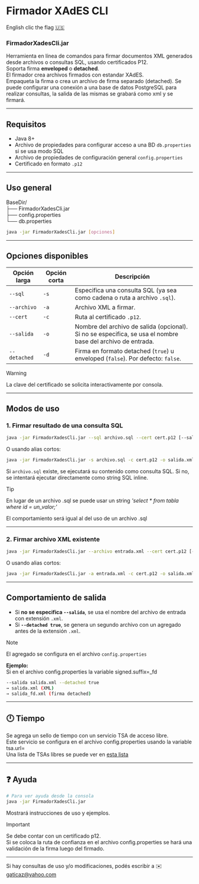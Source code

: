 # Firmador XAdES CLI
English clic the flag [:us:](README.EN.md)
### FirmadorXadesCli.jar

Herramienta en línea de comandos para firmar documentos XML generados desde archivos o consultas SQL, usando certificados P12.  
Soporta firma **enveloped** o **detached**.  
El firmador crea archivos firmados con estandar XAdES.  
Empaqueta la firma o crea un archivo de firma separado (detached).
Se puede configurar una conexión a una base de datos PostgreSQL para realizar consultas, la salida de las mismas se grabará como xml y se firmará.

---

## Requisitos

- Java 8+
- Archivo de propiedades para configurar acceso a una BD `db.properties` si se usa modo SQL
- Archivo de propiedades de configuración general `config.properties`
- Certificado en formato `.p12`

---

## Uso general

BaseDir/  
├── FirmadorXadesCli.jar  
├── config.properties  
└── db.properties  


```bash
java -jar FirmadorXadesCli.jar [opciones]
```

---

## Opciones disponibles

| Opción larga       | Opción corta | Descripción |
|--------------------|--------------|-------------|
| `--sql`	     | `-s`         | Especifica una consulta SQL (ya sea como cadena o ruta a archivo `.sql`). |
| `--archivo`        | `-a`         | Archivo XML a firmar. |
| `--cert`           | `-c`         | Ruta al certificado `.p12`. |
| `--salida`         | `-o`         | Nombre del archivo de salida (opcional). Si no se especifica, se usa el nombre base del archivo de entrada. |
| `--detached`       | `-d`         | Firma en formato detached (`true`) u enveloped (`false`). Por defecto: `false`. |

> [!WARNING]
> La clave del certificado se solicita interactivamente por consola.

---

## Modos de uso

### 1. Firmar resultado de una consulta SQL

```bash
java -jar FirmadorXadesCli.jar --sql archivo.sql --cert cert.p12 [--salida salida.xml] [--detached true|false]
```

O usando alias cortos:
```bash
java -jar FirmadorXadesCli.jar -s archivo.sql -c cert.p12 -o salida.xml -d true
```

Si `archivo.sql` existe, se ejecutará su contenido como consulta SQL. 
Si no, se intentará ejecutar directamente como string SQL inline.

> [!TIP]
> En lugar de un archivo .sql se puede usar un string _'select * from tabla where id = un_valor;'_
> 
> El comportamiento será igual al del uso de un archivo .sql

---

### 2. Firmar archivo XML existente

```bash
java -jar FirmadorXadesCli.jar --archivo entrada.xml --cert cert.p12 [--salida salida.xml] [--detached true|false]
```

O usando alias cortos:
```bash
java -jar FirmadorXadesCli.jar -a entrada.xml -c cert.p12 -o salida.xml -d true
```

---

## Comportamiento de salida

- Si **no se especifica `--salida`**, se usa el nombre del archivo de entrada con extensión `.xml`.
- Si **`--detached true`**, se genera un segundo archivo con un agregado antes de la extensión `.xml`.
> [!NOTE]
> El agregado se configura en el archivo `config.properties`

__Ejemplo:__  
Si en el archivo config.properties la variable signed.suffix=_fd
```bash
--salida salida.xml --detached true
→ salida.xml (XML)
→ salida_fd.xml (firma detached)
```

---

## 🕛 Tiempo

Se agrega un sello de tiempo con un servicio TSA de acceso libre.  
Este servicio se configura en el archivo config.properties usando la variable tsa.url=  
Una lista de TSAs libres se puede ver en [esta lista](TSA.MD)

---

## ❓ Ayuda

```bash
# Para ver ayuda desde la consola
java -jar FirmadorXadesCli.jar
```

Mostrará instrucciones de uso y ejemplos.

> [!IMPORTANT]
> Se debe contar con un certificado p12.  
> Si se coloca la ruta de confianza en el archivo config.properties se hará una validación de la firma luego del firmado.

---

Si hay consultas de uso y/o modificaciones, podés escribir a ✉️ gaticaz@yahoo.com
